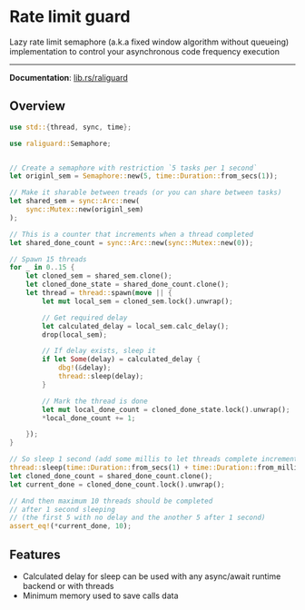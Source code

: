 # Rate limit guard
Lazy rate limit semaphore (a.k.a fixed window algorithm without queueing) implementation to control your asynchronous code frequency execution

***
__Documentation__: [lib.rs/raliguard](lib.rs/raliguard)

## Overview
```rust
use std::{thread, sync, time};

use raliguard::Semaphore;


// Create a semaphore with restriction `5 tasks per 1 second`
let originl_sem = Semaphore::new(5, time::Duration::from_secs(1));

// Make it sharable between treads (or you can share between tasks)
let shared_sem = sync::Arc::new(
    sync::Mutex::new(originl_sem)
);

// This is a counter that increments when a thread completed
let shared_done_count = sync::Arc::new(sync::Mutex::new(0));

// Spawn 15 threads
for _ in 0..15 {
    let cloned_sem = shared_sem.clone();
    let cloned_done_state = shared_done_count.clone();
    let thread = thread::spawn(move || {
        let mut local_sem = cloned_sem.lock().unwrap();

        // Get required delay
        let calculated_delay = local_sem.calc_delay();
        drop(local_sem);

        // If delay exists, sleep it
        if let Some(delay) = calculated_delay {
            dbg!(&delay);
            thread::sleep(delay);
        }

        // Mark the thread is done
        let mut local_done_count = cloned_done_state.lock().unwrap();
        *local_done_count += 1;

    });
}

// So sleep 1 second (add some millis to let threads complete incrementing)
thread::sleep(time::Duration::from_secs(1) + time::Duration::from_millis(50));
let cloned_done_count = shared_done_count.clone();
let current_done = cloned_done_count.lock().unwrap();

// And then maximum 10 threads should be completed
// after 1 second sleeping
// (the first 5 with no delay and the another 5 after 1 second)
assert_eq!(*current_done, 10);
```

## Features
* Calculated delay for sleep can be used with any async/await runtime backend or with threads
* Minimum memory used to save calls data
